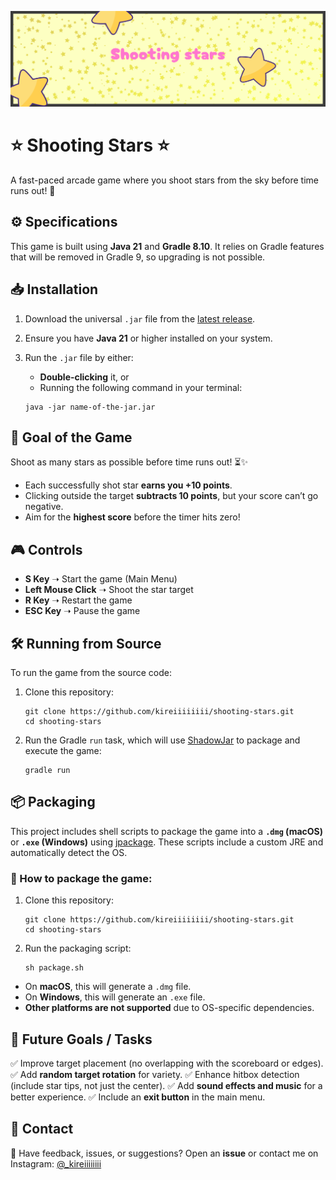 ![banner](https://github.com/kireiiiiiiii/shooting-stars/blob/main/assets/.github/banner.png?raw=true)

# ⭐ Shooting Stars ⭐

A fast-paced arcade game where you shoot stars from the sky before time runs out! 🌠

## ⚙️ Specifications

This game is built using **Java 21** and **Gradle 8.10**. It relies on Gradle features that will be removed in Gradle 9, so upgrading is not possible.

## 📥 Installation

1. Download the universal `.jar` file from the [latest release](https://github.com/kireiiiiiiii/shooting-stars/releases/latest).
2. Ensure you have **Java 21** or higher installed on your system.
3. Run the `.jar` file by either:

   - **Double-clicking** it, or
   - Running the following command in your terminal:

   ```shell
   java -jar name-of-the-jar.jar
   ```

## 🎯 Goal of the Game

Shoot as many stars as possible before time runs out! ⏳✨

- Each successfully shot star **earns you +10 points**.
- Clicking outside the target **subtracts 10 points**, but your score can’t go negative.
- Aim for the **highest score** before the timer hits zero!

## 🎮 Controls

- **S Key** ➝ Start the game (Main Menu)
- **Left Mouse Click** ➝ Shoot the star target
- **R Key** ➝ Restart the game
- **ESC Key** ➝ Pause the game

## 🛠️ Running from Source

To run the game from the source code:

1. Clone this repository:

   ```shell
   git clone https://github.com/kireiiiiiiii/shooting-stars.git
   cd shooting-stars
   ```

2. Run the Gradle `run` task, which will use [ShadowJar](https://github.com/GradleUp/shadow) to package and execute the game:

   ```shell
   gradle run
   ```

## 📦 Packaging

This project includes shell scripts to package the game into a **`.dmg` (macOS)** or **`.exe` (Windows)** using [jpackage](https://docs.oracle.com/en/java/javase/17/docs/specs/man/jpackage.html). These scripts include a custom JRE and automatically detect the OS.

### 🔧 How to package the game:

1. Clone this repository:

   ```shell
   git clone https://github.com/kireiiiiiiii/shooting-stars.git
   cd shooting-stars
   ```

2. Run the packaging script:

   ```shell
   sh package.sh
   ```

- On **macOS**, this will generate a `.dmg` file.
- On **Windows**, this will generate an `.exe` file.
- **Other platforms are not supported** due to OS-specific dependencies.

## 🚀 Future Goals / Tasks

✅ Improve target placement (no overlapping with the scoreboard or edges).
✅ Add **random target rotation** for variety.
✅ Enhance hitbox detection (include star tips, not just the center).
✅ Add **sound effects and music** for a better experience.
✅ Include an **exit button** in the main menu.

## 📩 Contact

💬 Have feedback, issues, or suggestions? Open an **issue** or contact me on Instagram: [@\_kireiiiiiiii](https://www.instagram.com/_kireiiiiiiii)
